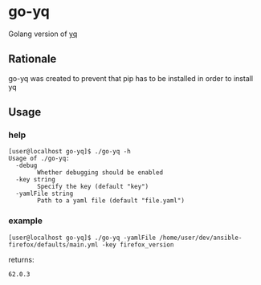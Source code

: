 # go-yq

Golang version of [yq](https://github.com/kislyuk/yq)

## Rationale

go-yq was created to prevent that pip has to be installed in order to install yq

## Usage

### help

```
[user@localhost go-yq]$ ./go-yq -h
Usage of ./go-yq:
  -debug
    	Whether debugging should be enabled
  -key string
    	Specify the key (default "key")
  -yamlFile string
    	Path to a yaml file (default "file.yaml")
```

### example

```
[user@localhost go-yq]$ ./go-yq -yamlFile /home/user/dev/ansible-firefox/defaults/main.yml -key firefox_version
```

returns:

```
62.0.3
```
